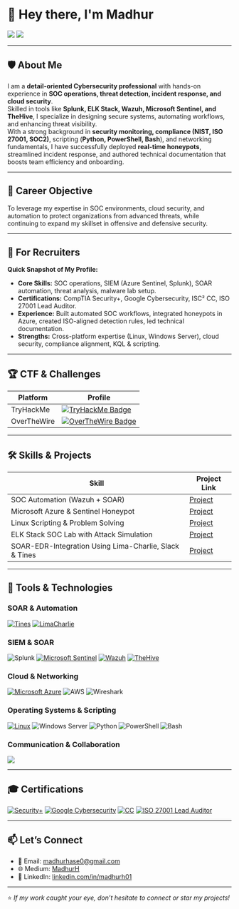 # 👋 Hey there, I'm Madhur

<a href="https://www.linkedin.com/in/madhurh01"><img src="https://img.shields.io/badge/-LinkedIn-0072b1?&style=for-the-badge&logo=linkedin&logoColor=white" /></a> 
<a href="mailto:madhurhase0@gmail.com"><img src="https://img.shields.io/badge/-Email_Me-D14836?style=for-the-badge&logo=gmail&logoColor=white" /></a> 

---

## 🛡️ About Me
I am a **detail-oriented Cybersecurity professional** with hands-on experience in **SOC operations, threat detection, incident response, and cloud security**.  
Skilled in tools like **Splunk, ELK Stack, Wazuh, Microsoft Sentinel, and TheHive**, I specialize in designing secure systems, automating workflows, and enhancing threat visibility.  
With a strong background in **security monitoring, compliance (NIST, ISO 27001, SOC2)**, scripting (**Python, PowerShell, Bash**), and networking fundamentals, I have successfully deployed **real-time honeypots**, streamlined incident response, and authored technical documentation that boosts team efficiency and onboarding.

---

## 🎯 Career Objective
To leverage my expertise in SOC environments, cloud security, and automation to protect organizations from advanced threats, while continuing to expand my skillset in offensive and defensive security.

---

## 📌 For Recruiters
**Quick Snapshot of My Profile:**
- **Core Skills:** SOC operations, SIEM (Azure Sentinel, Splunk), SOAR automation, threat analysis, malware lab setup.
- **Certifications:** CompTIA Security+, Google Cybersecurity, ISC² CC, ISO 27001 Lead Auditor.
- **Experience:** Built automated SOC workflows, integrated honeypots in Azure, created ISO-aligned detection rules, led technical documentation.
- **Strengths:** Cross-platform expertise (Linux, Windows Server), cloud security, compliance alignment, KQL & scripting.

---

## 🏆 CTF & Challenges
| Platform      | Profile |
|---------------|---------|
| TryHackMe     | [<img src="https://tryhackme-badges.s3.amazonaws.com/MHase.png" alt="TryHackMe Badge" />](https://tryhackme.com/p/MHase)
| OverTheWire   | [![OverTheWire Badge](https://img.shields.io/badge/-Writeups-4EAA25?style=for-the-badge&logo=gnu-bash&logoColor=white)](https://medium.com/@madhurhase0/overthewire-bandit-walkthrough-a-beginners-path-to-master-linux-and-security-ba1211e60a71) |

---

## 🛠️ Skills & Projects
| Skill                                         | Project Link |
|-----------------------------------------------|--------------|
| SOC Automation (Wazuh + SOAR)                 | [Project](https://medium.com/@madhurhase0/comprehensive-soc-automation-project-integrating-wazuh-soar-and-thehive-e9e92f273cd6) |
| Microsoft Azure & Sentinel Honeypot           | [Project](https://medium.com/@madhurhase0/azure-honeypot-tracking-cyber-attacks-in-real-time-with-microsoft-sentinel-848d5ee5e238) |
| Linux Scripting & Problem Solving             | [Project](https://medium.com/@madhurhase0/overthewire-bandit-walkthrough-a-beginners-path-to-master-linux-and-security-ba1211e60a71) |
| ELK Stack SOC Lab with Attack Simulation      | [Project](https://medium.com/@madhurhase0/hands-on-experience-for-entry-level-aspiring-socs-analyst-in-30-days-3ae4bba895a6) |
| SOAR-EDR-Integration Using Lima-Charlie, Slack & Tines | [Project](https://github.com/MHase00/SOAR-EDR-Integration-Using-Lima-Charlie-Slack-Tines/tree/main) |

---

## 🔧 Tools & Technologies

### SOAR & Automation
[![Tines](https://img.shields.io/badge/-Tines-0072b1?&style=for-the-badge&logo=Tines&logoColor=white)](https://github.com/MHase00/SOAR-EDR-Integration-Using-Lima-Charlie-Slack-Tines/tree/main)
[![LimaCharlie](https://img.shields.io/badge/-LimaCharlie-4D4D4D?&style=for-the-badge&logo=LimaCharlie&logoColor=white)](https://github.com/MHase00/SOAR-EDR-Integration-Using-Lima-Charlie-Slack-Tines/tree/main)

### SIEM & SOAR
![Splunk](https://img.shields.io/badge/-Splunk-000000?style=for-the-badge&logo=Splunk&logoColor=white)
[![Microsoft Sentinel](https://img.shields.io/badge/-Microsoft_Sentinel-0078D4?&style=for-the-badge&logo=Microsoft&logoColor=white)](https://medium.com/@madhurhase0/azure-honeypot-tracking-cyber-attacks-in-real-time-with-microsoft-sentinel-848d5ee5e238)
[![Wazuh](https://img.shields.io/badge/-Wazuh-0047AB?style=for-the-badge&logo=Security&logoColor=white)](https://medium.com/@madhurhase0/comprehensive-soc-automation-project-integrating-wazuh-soar-and-thehive-e9e92f273cd6)
[![TheHive](https://img.shields.io/badge/-TheHive-FFD700?style=for-the-badge)](https://medium.com/@madhurhase0/comprehensive-soc-automation-project-integrating-wazuh-soar-and-thehive-e9e92f273cd6)

### Cloud & Networking
[![Microsoft Azure](https://img.shields.io/badge/-Microsoft_Azure-0078D4?&style=for-the-badge&logo=Microsoft-Azure&logoColor=white)](https://medium.com/@madhurhase0/azure-honeypot-tracking-cyber-attacks-in-real-time-with-microsoft-sentinel-848d5ee5e238)
![AWS](https://img.shields.io/badge/-AWS-232F3E?style=for-the-badge&logo=amazon-aws&logoColor=white)
![Wireshark](https://img.shields.io/badge/-Wireshark-1679A7?&style=for-the-badge&logo=Wireshark&logoColor=white)

### Operating Systems & Scripting
[![Linux](https://img.shields.io/badge/-Linux-FCC624?&style=for-the-badge&logo=Linux&logoColor=black)](https://medium.com/@madhurhase0/overthewire-bandit-walkthrough-a-beginners-path-to-master-linux-and-security-ba1211e60a71)
![Windows Server](https://img.shields.io/badge/-Windows_Server-0078D4?&style=for-the-badge&logo=Windows&logoColor=white)
![Python](https://img.shields.io/badge/-Python-3776AB?&style=for-the-badge&logo=Python&logoColor=white)
![PowerShell](https://img.shields.io/badge/-PowerShell-5391FE?&style=for-the-badge&logo=powershell&logoColor=white)
![Bash](https://img.shields.io/badge/-Bash_Scripting-4EAA25?&style=for-the-badge&logo=GNU-Bash&logoColor=white)

### Communication & Collaboration
<div>
    <a href="https://github.com/MHase00/SOAR-EDR-Integration-Using-Lima-Charlie-Slack-Tines/tree/main"><img src="https://img.shields.io/badge/-Slack-4A154B?&style=for-the-badge&logo=Slack&logoColor=white" /></a>
</div>

</details>

---

## 🎓 Certifications
[![Security+](https://img.shields.io/badge/-Security%2B-FF0000?&style=for-the-badge&logo=CompTIA&logoColor=white)](https://www.credly.com/badges/394f7065-2a2c-4a91-9093-c770838e3f64/public_url)
[![Google Cybersecurity](https://img.shields.io/badge/-Google%20Cybersecurity-4285F4?&style=for-the-badge&logo=Google&logoColor=white)](https://www.credly.com/badges/6401f2de-6cd1-4ba5-8a31-2e5de99957b8/public_url)
[![CC](https://img.shields.io/badge/CC-FFFFFF?style=for-the-badge&logo=ISC2&logoColor=black)](https://www.credly.com/badges/0d7c6ec7-861a-4aeb-92bb-935b3586d46d/public_url)
[![ISO 27001 Lead Auditor](https://img.shields.io/badge/ISO%2027001%3A2022-Lead%20Auditor-6A0DAD?&style=for-the-badge)](https://www.credly.com/badges/002e9428-b53b-4df7-9d00-058ec292009b/public_url)

---

## 📫 Let’s Connect
- 📧 Email: madhurhase0@gmail.com  
- 🌐 Medium: [MadhurH](https://medium.com/@madhurhase0)  
- 💼 LinkedIn: [linkedin.com/in/madhurh01](https://www.linkedin.com/in/madhurh01)  

---

⭐ *If my work caught your eye, don’t hesitate to connect or star my projects!*
